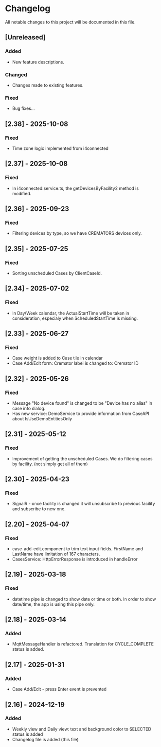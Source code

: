 # Changelog
All notable changes to this project will be documented in this file.

## [Unreleased]
### Added
- New feature descriptions.
### Changed
- Changes made to existing features.
### Fixed
- Bug fixes...

## [2.38] - 2025-10-08
### Fixed
- Time zone logic implemented from i4connected

## [2.37] - 2025-10-08
### Fixed
- In i4connected.service.ts, the getDevicesByFacility2 method is modified.

## [2.36] - 2025-09-23
### Fixed
- Filtering devices by type, so we have CREMATORS devices only.

## [2.35] - 2025-07-25
### Fixed
- Sorting unscheduled Cases by ClientCaseId.

## [2.34] - 2025-07-02
### Fixed
- In Day/Week calendar, the ActualStartTime will be taken in consideration, especialy when ScheduledStartTime is missing.

## [2.33] - 2025-06-27
### Fixed
- Case weight is added to Case tile in calendar
- Case Add/Edit form: Cremator label is changed to: Cremator ID

## [2.32] - 2025-05-26
### Fixed
- Message "No device found" is changed to be "Device has no alias" in case info dialog.
- Has new service: DemoService to provide information from CaseAPI about IsUseDemoEntitiesOnly

## [2.31] - 2025-05-12
### Fixed
- Improvement of getting the unscheduled Cases. We do filtering cases by facility. (not simply get all of them)

## [2.30] - 2025-04-23
### Fixed
- SignalR - once facility is changed it will unsubscribe to previous facility and subscribe to new one.

## [2.20] - 2025-04-07
### Fixed
- case-add-edit.component to trim text input fields. FirstName and LastName have limitation of 167 characters.
- CasesService: HttpErrorResponse is introduced in handleError

## [2.19] - 2025-03-18
### Fixed
- datetime pipe is changed to show date or time or both. In order to show date/time, the app is using this pipe only.

## [2.18] - 2025-03-14
### Added
- MqttMessageHandler is refactored. Translation for CYCLE_COMPLETE status is added.

## [2.17] - 2025-01-31
### Added
- Case Add/Edit - press Enter event is prevented

## [2.16] - 2024-12-19
### Added
- Weekly view and Daily view: text and background color to SELECTED status is added
- Changelog file is added (this file)
